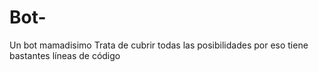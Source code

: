 # Bot-
Un bot mamadisimo
Trata de cubrir todas las posibilidades por eso tiene bastantes líneas de código
